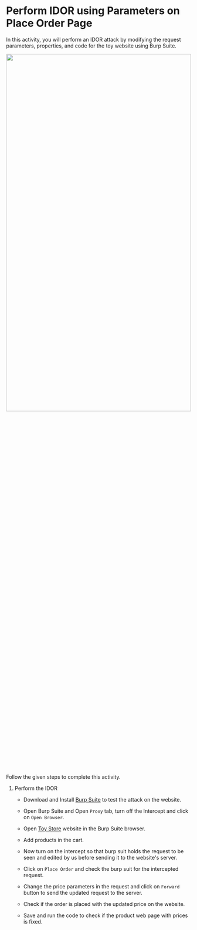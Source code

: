 Perform IDOR using Parameters on Place Order Page
======================
In this activity, you will perform an IDOR attack by modifying the request parameters, properties, and code for the toy website using Burp Suite.


<img src= "https://s3-whjr-curriculum-uploads.whjr.online/266425b7-451d-4b29-b36e-4ada2875dd87.gif" width = "100%" height = "50%">


Follow the given steps to complete this activity.
1. Perform the IDOR
   * Download and Install [Burp Suite](https://portswigger.net/burp/releases/professional-community-2023-10-3-7?requestededition=community&requestedplatform=) to test the attack on the website.
   * Open Burp Suite and Open `Proxy` tab, turn off the Intercept and click on `Open Browser`.
   * Open [Toy Store](https://tnk-m16-toywebsite.onrender.com/) website in the Burp Suite browser.
   * Add products in the cart.
   * Now turn on the intercept so that burp suit holds the request to be seen and edited by us before sending it to the website's server.
   * Click on `Place Order` and check the burp suit for the intercepted request.
   * Change the price parameters in the request and click on `Forward` button to send the updated request to the server.


   * Check if the order is placed with the updated price on the website.
   
   * Save and run the code to check if the product web page with prices is fixed.
